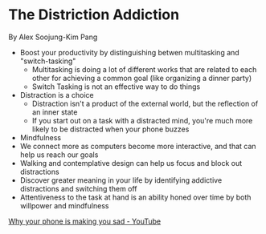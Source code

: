 # The Distriction Addiction

By Alex Soojung-Kim Pang

- Boost your productivity by distinguishing betwen multitasking and "switch-tasking"
  - Multitasking is doing a lot of different works that are related to each other for achieving a common goal (like organizing a dinner party)
  - Switch Tasking is not an effective way to do things
- Distraction is a choice
  - Distraction isn't a product of the external world, but the reflection of an inner state
  - If you start out on a task with a distracted mind, you're much more likely to be distracted when your phone buzzes
- Mindfulness
- We connect more as computers become more interactive, and that can help us reach our goals
- Walking and contemplative design can help us focus and block out distractions
- Discover greater meaning in your life by identifying addictive distractions and switching them off
- Attentiveness to the task at hand is an ability honed over time by both willpower and mindfulness

[Why your phone is making you sad - YouTube](https://www.youtube.com/watch?v=vcjQ5JkEE_0)
